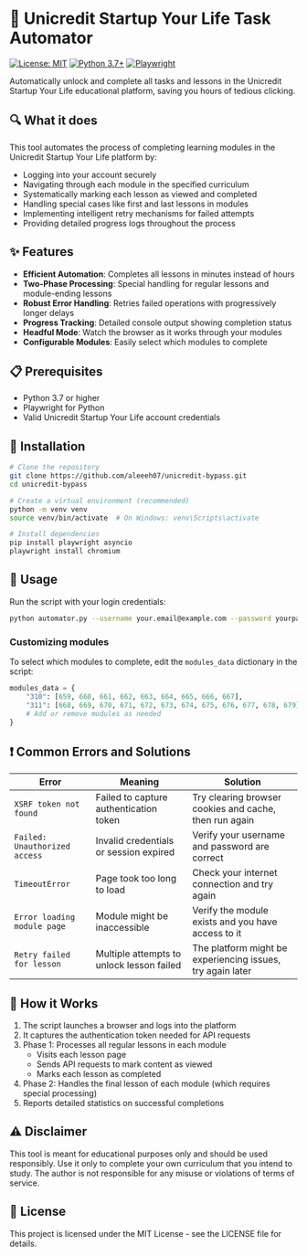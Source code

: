 # 🚀 Unicredit Startup Your Life Task Automator

[![License: MIT](https://img.shields.io/badge/License-MIT-yellow.svg)](https://opensource.org/licenses/MIT)
[![Python 3.7+](https://img.shields.io/badge/python-3.7+-blue.svg)](https://www.python.org/downloads/)
[![Playwright](https://img.shields.io/badge/playwright-1.30+-green.svg)](https://playwright.dev/)

Automatically unlock and complete all tasks and lessons in the Unicredit Startup Your Life educational platform, saving you hours of tedious clicking.

## 🔍 What it does

This tool automates the process of completing learning modules in the Unicredit Startup Your Life platform by:

- Logging into your account securely
- Navigating through each module in the specified curriculum
- Systematically marking each lesson as viewed and completed
- Handling special cases like first and last lessons in modules
- Implementing intelligent retry mechanisms for failed attempts
- Providing detailed progress logs throughout the process

## ✨ Features

- **Efficient Automation**: Completes all lessons in minutes instead of hours
- **Two-Phase Processing**: Special handling for regular lessons and module-ending lessons
- **Robust Error Handling**: Retries failed operations with progressively longer delays
- **Progress Tracking**: Detailed console output showing completion status
- **Headful Mode**: Watch the browser as it works through your modules
- **Configurable Modules**: Easily select which modules to complete

## 📋 Prerequisites

- Python 3.7 or higher
- Playwright for Python
- Valid Unicredit Startup Your Life account credentials

## 🔧 Installation

```bash
# Clone the repository
git clone https://github.com/aleeeh07/unicredit-bypass.git
cd unicredit-bypass

# Create a virtual environment (recommended)
python -m venv venv
source venv/bin/activate  # On Windows: venv\Scripts\activate

# Install dependencies
pip install playwright asyncio
playwright install chromium
```

## 🚀 Usage

Run the script with your login credentials:

```bash
python automator.py --username your.email@example.com --password yourpassword
```

### Customizing modules

To select which modules to complete, edit the `modules_data` dictionary in the script:

```python
modules_data = {
    "310": [659, 660, 661, 662, 663, 664, 665, 666, 667],
    "311": [668, 669, 670, 671, 672, 673, 674, 675, 676, 677, 678, 679],
    # Add or remove modules as needed
}
```

## ❗ Common Errors and Solutions

| Error | Meaning | Solution |
|-------|---------|----------|
| `XSRF token not found` | Failed to capture authentication token | Try clearing browser cookies and cache, then run again |
| `Failed: Unauthorized access` | Invalid credentials or session expired | Verify your username and password are correct |
| `TimeoutError` | Page took too long to load | Check your internet connection and try again |
| `Error loading module page` | Module might be inaccessible | Verify the module exists and you have access to it |
| `Retry failed for lesson` | Multiple attempts to unlock lesson failed | The platform might be experiencing issues, try again later |

## 🔄 How it Works

1. The script launches a browser and logs into the platform
2. It captures the authentication token needed for API requests
3. Phase 1: Processes all regular lessons in each module
   - Visits each lesson page
   - Sends API requests to mark content as viewed
   - Marks each lesson as completed
4. Phase 2: Handles the final lesson of each module (which requires special processing)
5. Reports detailed statistics on successful completions

## ⚠️ Disclaimer

This tool is meant for educational purposes only and should be used responsibly. Use it only to complete your own curriculum that you intend to study. The author is not responsible for any misuse or violations of terms of service.

## 📄 License

This project is licensed under the MIT License - see the LICENSE file for details.
